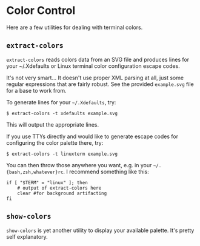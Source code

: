 Color Control
=============

Here are a few utilities for dealing with terminal colors.


```extract-colors```
--------------------

```extract-colors``` reads colors data from an SVG file and produces lines for your
~/.Xdefaults or Linux terminal color configuration escape codes.

It's not very smart... It doesn't use proper XML parsing at all, just some
regular expressions that are fairly robust.  See the provided ```example.svg```
file for a base to work from.

To generate lines for your ```~/.Xdefaults```, try:

```
$ extract-colors -t xdefaults example.svg
```

This will output the appropriate lines.

If you use TTYs directly and would like to generate escape codes for
configuring the color palette there, try:

```
$ extract-colors -t linuxterm example.svg
```

You can then throw those anywhere you want, e.g. in your
```~/.{bash,zsh,whatever}rc```.  I recommend something like this:

```
if [ "$TERM" = "linux" ]; then
	# output of extract-colors here
	clear #for background artifacting
fi
```


```show-colors```
-----------------

```show-colors``` is yet another utility to display your available palette.
It's pretty self explanatory.
